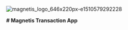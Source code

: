 ![magnetis_logo_646x220px-e1510579292228](https://user-images.githubusercontent.com/21208934/40382026-b3ac9774-5dd3-11e8-805b-6ff2560dbfc8.png)

**# Magnetis Transaction App**

